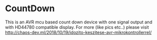 # CountDown


This is an AVR mcu based count down device with one signal output and with HD44780 compatible display. For more (like pics etc..) please visit http://chaos-dev.ml/2018/10/19/idozito-keszitese-avr-mikrokontrollerrel/
